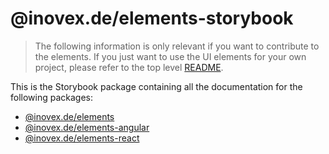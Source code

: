 # @inovex.de/elements-storybook

> The following information is only relevant if you want to contribute to the elements. If you just want
> to use the UI elements for your own project, please refer to the top level [README](../../README.md).

This is the Storybook package containing all the documentation for the following packages:

- [@inovex.de/elements](../elements)
- [@inovex.de/elements-angular](../elements-angular)
- [@inovex.de/elements-react](../elements-react)
